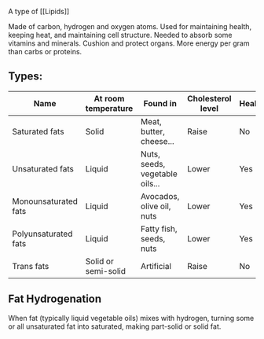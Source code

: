 A type of [[Lipids]]

Made of carbon, hydrogen and oxygen atoms.
Used for maintaining health, keeping heat, and maintaining cell structure.
Needed to absorb some vitamins and minerals.
Cushion and protect organs.
More energy per gram than carbs or proteins.

## Types:

| Name | At room temperature | Found in | Cholesterol level | Healthy |
| --- | --- | --- | --- | --- |
| Saturated fats | Solid | Meat, butter, cheese... | Raise | No |
| Unsaturated fats | Liquid | Nuts, seeds, vegetable oils... | Lower | Yes |
| Monounsaturated fats | Liquid | Avocados, olive oil, nuts | Lower | Yes |
| Polyunsaturated fats | Liquid | Fatty fish, seeds, nuts | Lower | Yes |
| Trans fats | Solid or semi-solid | Artificial | Raise | No |


## Fat Hydrogenation
When fat (typically liquid vegetable oils) mixes with hydrogen, turning some or all unsaturated fat into saturated, making part-solid or solid fat.